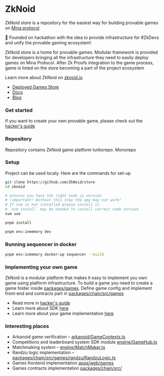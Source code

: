 # ZkNoid

ZkNoid store is a repository for the easiest way for building provable games on [Mina protocol](https://minaprotocol.com/).

🚀 Founded on hackathon with the idea to provide infrastructure for #ZkDevs and unify the provable gaming ecosystem!

ZkNoid store is a home for provable games. Modular framework is provided for developers bringing all the infrastructure they need to easily deploy games on Mina Protocol. After Zk Proofs integration to the game process, game is listed on the store becoming a part of the project ecosystem

Learn more about ZkNoid on [zknoid.io](https://www.zknoid.io/)

- [Deployed Games Store](https://app.zknoid.io/)
- [Docs](https://docs.zknoid.io/)
- [Blog](https://zknoid.medium.com/)

### Get started

If you want to create your own provable game, please check out the [hacker's guide](https://zknoid.medium.com/building-a-simple-zknoid-game-from-scratch-hackers-guide-0898bf30fdfb)

### Repository

Repository contains ZkNoid game platform turborepo.
Monorepo

### Setup

Project can be used localy. Here are the commands for set-up

```bash
git clone https://github.com/ZkNoid/store
cd zknoid

# ensures you have the right node js version
# !important! Without this step the app may not work!
# If nvm is not installed please install it.
# `nvm install` may be needed to install correct node version
nvm use

pnpm install

pnpm env:inmemory dev
```

### Running sequencer in docker

```bash
pnpm env:inmemory docker:up sequencer --build
```

### Implementing your own game

ZkNoid is a modular platform that makes it easy to implement you own game using platform infrastructure.
To build a game you need to create a game folder inside [packages/games](https://github.com/ZkNoid/store/tree/main/packages/games).
Define game config and implement front-end and contracts part in [packages/chain/src/games](https://github.com/ZkNoid/store/blob/main/packages/chain/src/games)

- Read more in [hacker's guide](https://zknoid.medium.com/zknoid-hackers-guide-v2-try-yourself-the-updated-store-benefits-c736ca1c76e8)
- Learn more about SDK [here](https://docs.zknoid.io/docs/sdk)
- Learn more about your game implementation [here](https://docs.zknoid.io/docs/game_building)

### Interesting places

- Arkanoid game verification – [arkanoid/GameContexts.ts](https://github.com/ZkNoid/store/blob/main/packages/chain/src/games/arkanoid/GameContext.ts)
- Competitions and leaderboard system SDK module [engine/GameHub.ts](https://github.com/ZkNoid/store/blob/main/packages/chain/src/engine/GameHub.ts)
- Matchmaking system – [engine/MatchMaker.ts](https://github.com/ZkNoid/store/blob/main/packages/chain/src/engine/MatchMaker.ts)
- Randzu logic implementation – [packages/chain/src/games/randzu/RandzuLogic.ts](https://github.com/ZkNoid/store/blob/main/packages/chain/src/games/randzu/RandzuLogic.ts)
- Games frontend implementation [apps/web/games](https://github.com/ZkNoid/store/tree/main/apps/web/games)
- Games contracts implementation [packages/chain/src/](https://github.com/ZkNoid/store/blob/main/packages/chain/src/)
